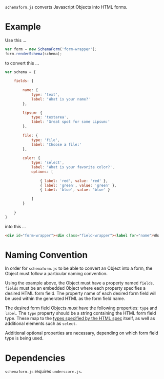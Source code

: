 `schemaform.js` converts Javascript Objects into HTML forms.

# Example

Use this ...

```javascript
var form = new SchemaForm('form-wrapper');
form.renderSchema(schema);
```

to convert this ...

```javascript
var schema = {
    
    fields: {
        
        name: {
            type: 'text',
            label: 'What is your name?'
        },
        
        lipsum: {
            type: 'textarea',
            label: 'Great spot for some Lipsum:'
        },
        
        file: {
            type: 'file',
            label: 'Choose a file:'
        },
        
        color: {
            type: 'select',
            label: 'What is your favorite color?',
            options: [
            
                { label: 'red', value: 'red' },
                { label: 'green', value: 'green' },
                { label: 'blue', value: 'blue' }
            
            ]
        }
        
    }
}
```

into this ...
 
```html
<div id="form-wrapper"><div class="field-wrapper"><label for="name">What is your name?</label><input type="text" name="name"></div><div class="field-wrapper"><label for="lipsum">Great spot for some Lipsum:</label><textarea name="lipsum"></textarea></div><div class="field-wrapper"><label for="file">Choose a file:</label><input type="file" name="file"></div><div class="field-wrapper"><label for="color">What is your favorite color?</label><select name="color"><option value="red">red</option><option value="green">green</option><option value="blue">blue</option></select></div></div>
```

# Naming Convention

In order for `schemaform.js` to be able to convert an Object into a form, the Object must follow a particular naming convention.

Using the example above, the Object must have a property named `fields`. `fields` must be an embedded Object where each property specifies a desired HTML form field. The property name of each desired form field will be used within the generated HTML as the form field name.

The desired form field Objects *must* have the following properties: `type` and `label`. The `type` property should be a string containing the HTML form field type. These map to the [types specified by the HTML spec](https://developer.mozilla.org/en-US/docs/HTML/Element/Input#Attributes) itself, as well as additional elements such as `select`.

Additional optional properties are necessary, depending on which form field type is being used.  

# Dependencies

`schemaform.js` requires `underscore.js`.